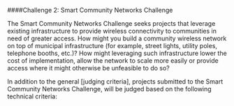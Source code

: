 ####Challenge 2: Smart Community Networks Challenge

The Smart Community Networks Challenge seeks projects that leverage existing infrastructure to provide wireless connectivity to communities in need of greater access. How might you build a community wireless network on top of municipal infrastructure (for example, street lights, utility poles, telephone booths, etc.)? How might leveraging such infrastructure lower the cost of implementation, allow the network to scale more easily or provide access where it might otherwise be unfeasible to do so?

In addition to the general [judging criteria], projects submitted to the Smart Community Networks Challenge, will be judged based on the following technical criteria:
